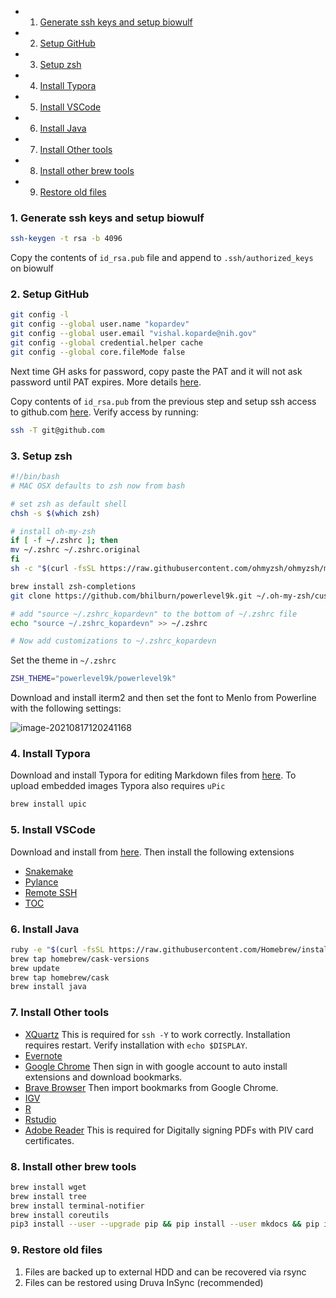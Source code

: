 <!-- vscode-markdown-toc -->
* 1. [Generate ssh keys and setup biowulf](#Generatesshkeysandsetupbiowulf)
* 2. [Setup GitHub](#SetupGitHub)
* 3. [Setup zsh](#Setupzsh)
* 4. [Install Typora](#InstallTypora)
* 5. [Install VSCode](#InstallVSCode)
* 6. [Install Java](#InstallJava)
* 7. [Install Other tools](#InstallOthertools)
* 8. [Install other brew tools](#Installotherbrewtools)
* 9. [Restore old files](#Restoreoldfiles)

<!-- vscode-markdown-toc-config
	numbering=true
	autoSave=true
	/vscode-markdown-toc-config -->
<!-- /vscode-markdown-toc -->


###  1. <a name='Generatesshkeysandsetupbiowulf'></a>Generate ssh keys and setup biowulf

```bash
ssh-keygen -t rsa -b 4096
```

Copy the contents of `id_rsa.pub` file and append to `.ssh/authorized_keys` on biowulf

###  2. <a name='SetupGitHub'></a>Setup GitHub

```bash
git config -l
git config --global user.name "kopardev"
git config --global user.email "vishal.koparde@nih.gov"
git config --global credential.helper cache
git config --global core.fileMode false
```

Next time GH asks for password, copy paste the PAT and it will not ask password until PAT expires. More details [here](https://github.com/CCBR/Tools/tree/master/git#pat-or-personal-access-token).

Copy contents of `id_rsa.pub` from the previous step and setup ssh access to github.com [here](https://github.com/settings/keys). Verify access by running:

```bash
ssh -T git@github.com
```

###  3. <a name='Setupzsh'></a>Setup zsh

```bash
#!/bin/bash
# MAC OSX defaults to zsh now from bash

# set zsh as default shell
chsh -s $(which zsh)

# install oh-my-zsh
if [ -f ~/.zshrc ]; then
mv ~/.zshrc ~/.zshrc.original
fi
sh -c "$(curl -fsSL https://raw.githubusercontent.com/ohmyzsh/ohmyzsh/master/tools/install.sh)"

brew install zsh-completions
git clone https://github.com/bhilburn/powerlevel9k.git ~/.oh-my-zsh/custom/themes/powerlevel9k

# add "source ~/.zshrc_kopardevn" to the bottom of ~/.zshrc file
echo "source ~/.zshrc_kopardevn" >> ~/.zshrc

# Now add customizations to ~/.zshrc_kopardevn
```

Set the theme in `~/.zshrc`

```bash
ZSH_THEME="powerlevel9k/powerlevel9k"
```

Download and install iterm2 and then set the font to Menlo from Powerline with the following settings:

![image-20210817120241168](https://i.loli.net/2021/08/18/Fcv3VqEsGgaykI7.png)

###  4. <a name='InstallTypora'></a>Install Typora

Download and install Typora for editing Markdown files from [here](https://typora.io/). To upload embedded images Typora also requires `uPic`

```bash
brew install upic
```

###  5. <a name='InstallVSCode'></a>Install VSCode

Download and install from [here](https://code.visualstudio.com/download). Then install the following extensions

* [Snakemake](https://github.com/snakemake/snakemake-lang-vscode-plugin)
* [Pylance](https://github.com/microsoft/pylance-release)
* [Remote SSH](https://github.com/Microsoft/vscode-remote-release)
* [TOC](https://github.com/joffreykern/vscode-markdown-toc)

###  6. <a name='InstallJava'></a>Install Java

```bash
ruby -e "$(curl -fsSL https://raw.githubusercontent.com/Homebrew/install/master/install)"
brew tap homebrew/cask-versions
brew update
brew tap homebrew/cask
brew install java
```

###  7. <a name='InstallOthertools'></a>Install Other tools

* [XQuartz](https://www.xquartz.org/) This is required for `ssh -Y` to work correctly. Installation requires restart. Verify installation with `echo $DISPLAY`.
* [Evernote](https://evernote.com/download)
* [Google Chrome](https://www.google.com/chrome/) Then sign in with google account to auto install extensions and download bookmarks.
* [Brave Browser](https://brave.com/download/#mac-options) Then import bookmarks from Google Chrome.
* [IGV](https://software.broadinstitute.org/software/igv/download)
* [R](https://cran.r-project.org/bin/macosx/)
* [Rstudio](https://www.rstudio.com/products/rstudio/download/)
* [Adobe Reader](https://get.adobe.com/reader/) This is required for Digitally signing PDFs with PIV card certificates.

###  8. <a name='Installotherbrewtools'></a>Install other brew tools

```bash
brew install wget
brew install tree
brew install terminal-notifier
brew install coreutils
pip3 install --user --upgrade pip && pip install --user mkdocs && pip install --user mkdocs-material
```

###  9. <a name='Restoreoldfiles'></a>Restore old files

1. Files are backed up to external HDD and can be recovered via rsync
2. Files can be restored using Druva InSync (recommended)
